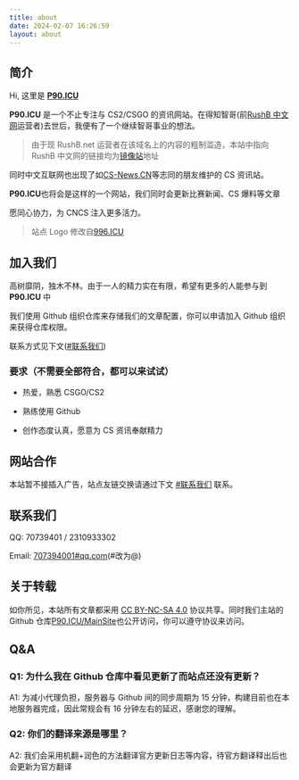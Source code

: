 ```yaml
---
title: about
date: 2024-02-07 16:26:59
layout: about
---
```


## 简介

Hi, 这里是 [**P90.ICU**](//p90.icu)

**P90.ICU** 是一个不止专注与 CS2/CSGO 的资讯网站。在得知智哥(前[RushB 中文网](//RushB.net.cn)运营者)去世后，我便有了一个继续智哥事业的想法。

> 由于现 RushB.net 运营者在该域名上的内容的粗制滥造，本站中指向 RushB 中文网的链接均为[镜像站](//RushB.net.cn)地址

同时中文互联网也出现了如[CS-News.CN](//www.cs-news.cn/)等志同的朋友维护的 CS 资讯站。

**P90.ICU**也将会是这样的一个网站，我们同时会更新比赛新闻、CS 爆料等文章

愿同心协力，为 CNCS 注入更多活力。

> 站点 Logo 修改自[996.ICU](//996.icu/)

## 加入我们

高树靡阴，独木不林。由于一人的精力实在有限，希望有更多的人能参与到 **P90.ICU** 中

我们使用 Github 组织仓库来存储我们的文章配置，你可以申请加入 Github 组织来获得仓库权限。

联系方式见下文([#联系我们](#联系我们))

### 要求（不需要全部符合，都可以来试试）

- 热爱，熟悉 CSGO/CS2

- 熟练使用 Github

- 创作态度认真，愿意为 CS 资讯奉献精力

## 网站合作

本站暂不接插入广告，站点友链交换请通过下文 [#联系我们](#联系我们) 联系。

## 联系我们

QQ: 70739401 / 2310933302

Email: [707394001#qq.com](mailto:707394001@qq.com)(#改为@)

## 关于转载

如你所见，本站所有文章都采用 [CC BY-NC-SA 4.0](https://creativecommons.org/licenses/by-nc-sa/4.0/) 协议共享。同时我们主站的 Github 仓库[P90.ICU/MainSite](//github.com/P90-ICU/MainSite)也公开访问，你可以遵守协议来访问。

## Q&A

### Q1: 为什么我在 Github 仓库中看见更新了而站点还没有更新？

A1: 为减小代理负担，服务器与 Github 间的同步周期为 15 分钟，构建目前也在本地服务器完成，因此常规会有 16 分钟左右的延迟，感谢您的理解。

### Q2: 你们的翻译来源是哪里？

A2: 我们会采用机翻+润色的方法翻译官方更新日志等内容，待官方翻译释出后也会更新为官方翻译
